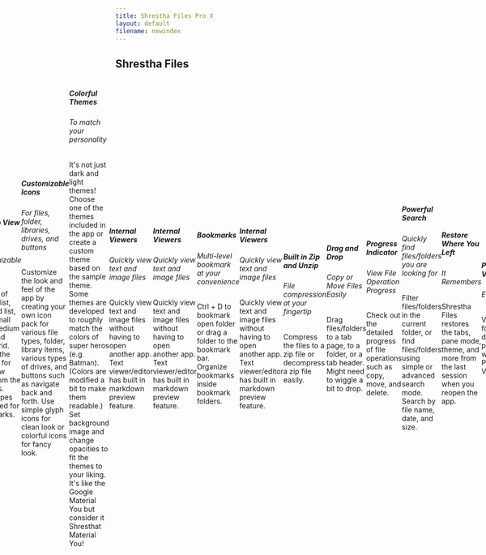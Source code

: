 ```yaml
---
title: Shrestha Files Pro X
layout: default
filename: newindex
---
```


<h2 id="shrestha-files">Shrestha Files</h2>


<div class="row" style="display: flex; align-items: center; justify-content: center; width:100%;">
    <div class="card" style="width: 18rem;">
        <div class="card-body">
            <h5 class="card-title">Single or Dual Pane</h5>
            <h6 class="card-subtitle mb-2 text-muted">Vertical and Horizontal Dual Panes</h6>
            <p class="card-text">Standard single pane mode for all users or more powerful dual pane mode for power users.</p>
        </div>
    </div>
    <div class="card" style="width: 18rem;">
        <div class="card-body">
        <h5 class="card-title">Tabs</h5>
        <h6 class="card-subtitle mb-2 text-muted">Just Like Web Browsers</h6>
        <p class="card-text">Enjoy the convenience of having multiple folders open without getting overwhelmed with too many windows open.</p>
        </div>
    </div>
    <div class="card" style="width: 18rem;">
        <div class="card-body">
            <h5 class="card-title">Six Tab View Types</h5>
            <h6 class="card-subtitle mb-2 text-muted">With Customizable Sizes</h6>
            <p class="card-text">Choice of simple list, detailed list, tiles, small grid, medium grid, and large grid. Resize the images for any view type from the settings. View types are saved for bookmarks.</p>
        </div>
    </div>
    <div class="card" style="width: 18rem;">
        <div class="card-body">
            <h5 class="card-title">Customizable Icons</h5>
            <h6 class="card-subtitle mb-2 text-muted">For files, folder, libraries, drives, and buttons</h6>
            <p class="card-text">Customize the look and feel of the app by creating your own icon pack for various file types, folder, library items, various types of drives, and buttons such as navigate back and forth. Use simple glyph icons for clean look or colorful icons for fancy look.</p>
        </div>
    </div>
    <div class="card" style="width: 18rem;">
        <div class="card-body">
            <h5 class="card-title">Colorful Themes</h5>
            <h6 class="card-subtitle mb-2 text-muted">To match your personality</h6>
            <p class="card-text">It's not just dark and light themes! Choose one of the themes included in the app or create a custom theme based on the sample theme. Some themes are developed to roughly match the colors of super heros (e.g. Batman). (Colors are modified a bit to make them readable.) Set background image and change opacities to fit the themes to your liking. It's like the Google Material You but consider it Shresthat Material You!</p>
        </div>
    </div>
    <div class="card" style="width: 18rem;">
        <div class="card-body">
            <h5 class="card-title">Internal Viewers</h5>
            <h6 class="card-subtitle mb-2 text-muted">Quickly view text and image files</h6>
            <p class="card-text">Quickly view text and image files without having to open another app. Text viewer/editor has built in markdown preview feature.</p>
        </div>
    </div>
    <div class="card" style="width: 18rem;">
        <div class="card-body">
            <h5 class="card-title">Internal Viewers</h5>
            <h6 class="card-subtitle mb-2 text-muted">Quickly view text and image files</h6>
            <p class="card-text">Quickly view text and image files without having to open another app. Text viewer/editor has built in markdown preview feature.</p>
        </div>
    </div>
    <div class="card" style="width: 18rem;">
        <div class="card-body">
            <h5 class="card-title">Bookmarks</h5>
            <h6 class="card-subtitle mb-2 text-muted">Multi-level bookmark at your convenience</h6>
            <p class="card-text">Ctrl + D to bookmark open folder or drag a folder to the bookmark bar. Organize bookmarks inside bookmark folders.</p>
        </div>
    </div>
    <div class="card" style="width: 18rem;">
        <div class="card-body">
            <h5 class="card-title">Internal Viewers</h5>
            <h6 class="card-subtitle mb-2 text-muted">Quickly view text and image files</h6>
            <p class="card-text">Quickly view text and image files without having to open another app. Text viewer/editor has built in markdown preview feature.</p>
        </div>
    </div>
    <div class="card" style="width: 18rem;">
        <div class="card-body">
            <h5 class="card-title">Built in Zip and Unzip</h5>
            <h6 class="card-subtitle mb-2 text-muted">File compression at your fingertip</h6>
            <p class="card-text">Compress the files to a zip file or decompress a zip file easily.</p>
        </div>
    </div>
    <div class="card" style="width: 18rem;">
        <div class="card-body">
            <h5 class="card-title">Drag and Drop</h5>
            <h6 class="card-subtitle mb-2 text-muted">Copy or Move Files Easily</h6>
            <p class="card-text">Drag files/folders to a tab page, to a folder, or a tab header. Might need to wiggle a bit to drop.</p>
        </div>
    </div>
    <div class="card" style="width: 18rem;">
        <div class="card-body">
            <h5 class="card-title">Progress Indicator</h5>
            <h6 class="card-subtitle mb-2 text-muted">View File Operation Progress</h6>
            <p class="card-text">Check out the detailed progress of file operations such as copy, move, and delete.</p>
        </div>
    </div>
    <div class="card" style="width: 18rem;">
        <div class="card-body">
            <h5 class="card-title">Powerful Search</h5>
            <h6 class="card-subtitle mb-2 text-muted">Quickly find files/folders you are looking for</h6>
            <p class="card-text">Filter files/folders in the current folder, or find files/folders using simple or advanced search mode. Search by file name, date, and size.</p>
        </div>
    </div>
    <div class="card" style="width: 18rem;">
        <div class="card-body">
            <h5 class="card-title">Restore Where You Left</h5>
            <h6 class="card-subtitle mb-2 text-muted">It Remembers</h6>
            <p class="card-text">Shrestha Files restores the tabs, pane mode, theme, and more from the last session when you reopen the app.</p>
        </div>
    </div>
    <div class="card" style="width: 18rem;">
        <div class="card-body">
            <h5 class="card-title">Properties Viewer</h5>
            <h6 class="card-subtitle mb-2 text-muted">Easily</h6>
            <p class="card-text">View file, folder, and drive properties with Properties Viewer.</p>
        </div>
    </div>
    <div class="card" style="width: 18rem;">
        <div class="card-body">
            <h5 class="card-title">Standard File Operations</h5>
            <h6 class="card-subtitle mb-2 text-muted">All there</h6>
            <p class="card-text">Copy, Cut, Paste, Delete, Share - all right there where you expect.</p>
        </div>
    </div>
    <div class="card" style="width: 18rem;">
        <div class="card-body">
            <h5 class="card-title">Sort</h5>
            <h6 class="card-subtitle mb-2 text-muted">As you wish</h6>
            <p class="card-text">Sort by item name, date, type, or extension.</p>
        </div>
    </div>
</div>
